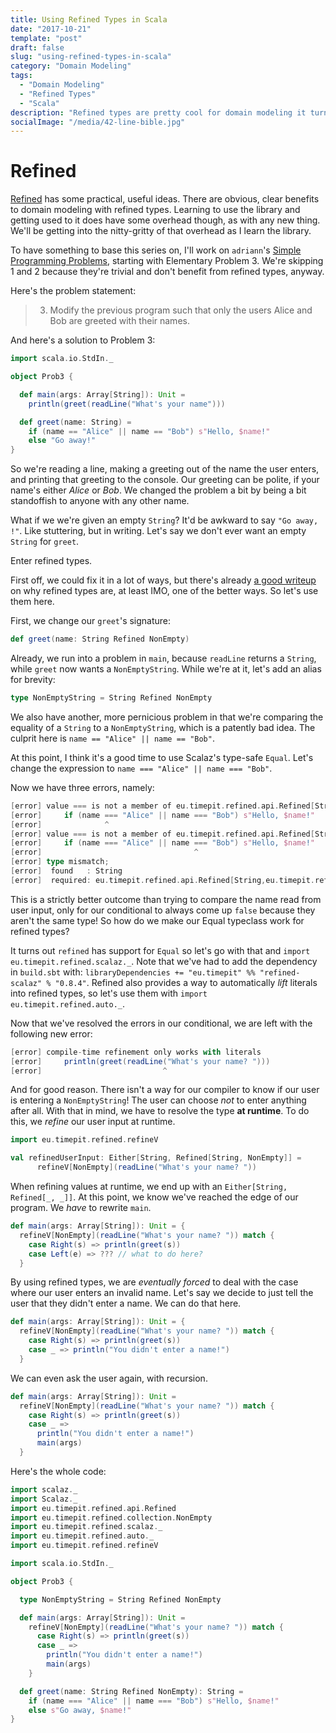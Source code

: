 ```yaml
---
title: Using Refined Types in Scala
date: "2017-10-21"
template: "post"
draft: false
slug: "using-refined-types-in-scala"
category: "Domain Modeling"
tags:
  - "Domain Modeling"
  - "Refined Types"
  - "Scala"
description: "Refined types are pretty cool for domain modeling it turns out"
socialImage: "/media/42-line-bible.jpg"
---
```



# Refined

[Refined](https://github.com/fthomas/refined) has some practical, useful ideas. There are obvious, clear benefits to domain modeling with refined types. Learning to use the library and getting used to it does have some overhead though, as with any new thing. We'll be getting into the nitty-gritty of that overhead as I learn the library.

To have something to base this series on, I'll work on `adriann`'s [Simple Programming Problems](https://adriann.github.io/programming_problems.html), starting with Elementary Problem 3. We're skipping 1 and 2 because they're trivial and don't benefit from refined types, anyway.

Here's the problem statement:

> 3. Modify the previous program such that only the users Alice and Bob are greeted with their names.

And here's a solution to Problem 3:

```scala
import scala.io.StdIn._

object Prob3 {

  def main(args: Array[String]): Unit =
    println(greet(readLine("What's your name")))

  def greet(name: String) =
    if (name == "Alice" || name == "Bob") s"Hello, $name!"
    else "Go away!"
}
```

So we're reading a line, making a greeting out of the name the user enters, and printing that greeting to the console. Our greeting can be polite, if your name's either *Alice* or *Bob*. We changed the problem a bit by being a bit standoffish to anyone with any other name.

What if we we're given an empty `String`? It'd be awkward to say `"Go away, !"`. Like stuttering, but in writing. Let's say we don't ever want an empty `String` for `greet`.

Enter refined types.

First off, we could fix it in a lot of ways, but there's already [a good writeup](https://beyondthelines.net/programming/refined-types/) on why refined types are, at least IMO, one of the better ways. So let's use them here.

First, we change our `greet`'s signature:

```scala
def greet(name: String Refined NonEmpty)
```

Already, we run into a problem in `main`, because `readLine` returns a `String`, while `greet` now wants a `NonEmptyString`. While we're at it, let's add an alias for brevity:

```scala
type NonEmptyString = String Refined NonEmpty
```

We also have another, more pernicious problem in that we're comparing the equality of a `String` to a `NonEmptyString`, which is a patently bad idea. The culprit here is `name == "Alice" || name == "Bob"`.

At this point, I think it's a good time to use Scalaz's type-safe `Equal`. Let's change the expression to `name === "Alice" || name === "Bob"`.

Now we have three errors, namely:

```scala
[error] value === is not a member of eu.timepit.refined.api.Refined[String,eu.timepit.refined.collection.NonEmpty]
[error]     if (name === "Alice" || name === "Bob") s"Hello, $name!"
[error]              ^
[error] value === is not a member of eu.timepit.refined.api.Refined[String,eu.timepit.refined.collection.NonEmpty]
[error]     if (name === "Alice" || name === "Bob") s"Hello, $name!"
[error]                                  ^
[error] type mismatch;
[error]  found   : String
[error]  required: eu.timepit.refined.api.Refined[String,eu.timepit.refined.collection.NonEmpty]
```

This is a strictly better outcome than trying to compare the name read from user input, only for our conditional to always come up `false` because they aren't the same type! So how do we make our Equal typeclass work for refined types?

It turns out `refined` has support for `Equal` so let's go with that and `import eu.timepit.refined.scalaz._`. Note that we've had to add the dependency in `build.sbt` with: `libraryDependencies += "eu.timepit" %% "refined-scalaz" % "0.8.4"`. Refined also provides a way to automatically *lift* literals into refined types, so let's use them with `import eu.timepit.refined.auto._`.

Now that we've resolved the errors in our conditional, we are left with the following new error:

```scala
[error] compile-time refinement only works with literals
[error]     println(greet(readLine("What's your name? ")))
[error]                           ^
```

And for good reason. There isn't a way for our compiler to know if our user is entering a `NonEmptyString`! The user can choose _not_ to enter anything after all. With that in mind, we have to resolve the type **at runtime**. To do this, we *refine* our user input at runtime.

```scala
import eu.timepit.refined.refineV

val refinedUserInput: Either[String, Refined[String, NonEmpty]] = 
      refineV[NonEmpty](readLine("What's your name? "))
```

When refining values at runtime, we end up with an `Either[String, Refined[_, _]]`. At this point, we know we've reached the edge of our program. We *have* to rewrite `main`. 

```scala
def main(args: Array[String]): Unit = {
  refineV[NonEmpty](readLine("What's your name? ")) match {
    case Right(s) => println(greet(s))
    case Left(e) => ??? // what to do here?
  }
```

By using refined types, we are *eventually forced* to deal with the case where our user enters an invalid name. Let's say we decide to just tell the user that they didn't enter a name. We can do that here.

```scala
def main(args: Array[String]): Unit = {
  refineV[NonEmpty](readLine("What's your name? ")) match {
    case Right(s) => println(greet(s))
    case _ => println("You didn't enter a name!")
  }
```

We can even ask the user again, with recursion.

```scala
def main(args: Array[String]): Unit =
  refineV[NonEmpty](readLine("What's your name? ")) match {
    case Right(s) => println(greet(s))
    case _ =>
      println("You didn't enter a name!")
      main(args)
  }
```

Here's the whole code:

```scala
import scalaz._
import Scalaz._
import eu.timepit.refined.api.Refined
import eu.timepit.refined.collection.NonEmpty
import eu.timepit.refined.scalaz._
import eu.timepit.refined.auto._
import eu.timepit.refined.refineV

import scala.io.StdIn._

object Prob3 {

  type NonEmptyString = String Refined NonEmpty

  def main(args: Array[String]): Unit =
    refineV[NonEmpty](readLine("What's your name? ")) match {
      case Right(s) => println(greet(s))
      case _ =>
        println("You didn't enter a name!")
        main(args)
    }

  def greet(name: String Refined NonEmpty): String =
    if (name === "Alice" || name === "Bob") s"Hello, $name!"
    else s"Go away, $name!"
}
```
